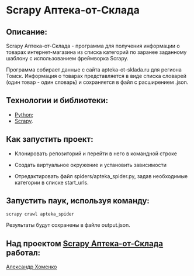 # Scrapy Аптека-от-Склада

## Описание:

Scrapy Аптека-от-Склада - программа для получения информации о товарах интернет-магазина из списка категорий по заранее заданному шаблону с использованием фреймворка Scrapy.

Программа собирает данные с сайта apteka-ot-sklada.ru для региона Томск. Информация о товарах представляется в виде списка словарей (один товар - один словарь) и сохраняется в файл с расширением .json.

## Технологии и библиотеки:
- [Python](https://www.python.org/);
- [Scrapy](https://pypi.org/project/Scrapy/).

## Как запустить проект:
- Клонировать репозиторий и перейти в него в командной строке

- Создать виртуальное окружение и установить зависимости

- Отредактировать файл spiders/apteka_spider.py, задав необходимые категории в списке start_urls.

## Запустить паук, используя команду:

```
scrapy crawl apteka_spider
```

Результаты будут сохранены в файле output.json.

## Над проектом [Scrapy Аптека-от-Склада](https://github.com/alkh0304/apteka_spider) работал:

[Александр Хоменко](https://github.com/alkh0304)
